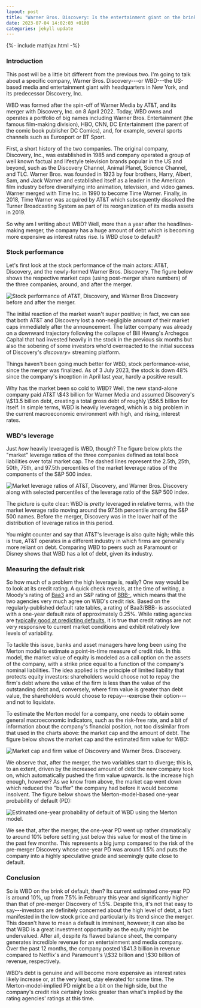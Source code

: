 ```yaml
---
layout: post
title: "Warner Bros. Discovery: Is the entertainment giant on the brink?"
date: 2023-07-04 14:02:03 +0100
categories: jekyll update
---
```


{%- include mathjax.html -%}

### Introduction

This post will be a little bit different from the previous two. I'm going to talk about a specific company, Warner Bros. Discovery---or WBD---the US-based media and entertainment giant with headquarters in New York, and its predecessor Discovery, Inc.

WBD was formed after the spin-off of Warner Media by AT&T, and its merger with Discovery, Inc. on 8 April 2022. Today, WBD owns and operates a portfolio of big names including Warner Bros. Entertainment (the famous film-making division), HBO, CNN, DC Entertainment (the parent of the comic book publisher DC Comics), and, for example, several sports channels such as Eurosport or BT Sport.

First, a short history of the two companies. The original company, Discovery, Inc., was established in 1985 and company operated a group of well known factual and lifestyle television brands popular in the US and beyond, such as the Discovery Channel, Animal Planet, Science Channel, and TLC. Warner Bros. was founded in 1923 by four brothers, Harry, Albert, Sam, and Jack Warner and established itself as a leader in the American film industry before diversifying into animation, television, and video games. Warner merged with Time Inc. in 1990 to become Time Warner. Finally, in 2018, Time Warner was acquired by AT&T which subsequently dissolved the Turner Broadcasting System as part of its reorganization of its media assets in 2019.

So why am I writing about WBD? Well, more than a year after the headlines-making merger, the company has a huge amount of debt which is becoming more expensive as interest rates rise. Is WBD close to default?

### Stock performance

Let's first look at the stock performance of the main actors: AT&T, Discovery, and the newly-formed Warner Bros. Discovery. The figure below shows the respective market caps (using post-merger share numbers) of the three companies, around, and after the merger.

![Stock performance of AT&T, Discovery, and Warner Bros Discovery before and after the merger.](/assets/images/20230704/fig-stock-performance-1.png)

The initial reaction of the market wasn't super positive; in fact, we can see that both AT&T and Discovery lost a non-negligible amount of their market caps immediately after the announcement. The latter company was already on a downward trajectory following the collapse of Bill Hwang's Archegos Capital that had invested heavily in the stock in the previous six months but also the sobering of some investors who'd overreacted to the initial success of Discovery's *discovery+* streaming platform.

Things haven't been going much better for WBD, stock performance-wise, since the merger was finalized. As of 3 July 2023, the stock is down 48% since the company's inception in April last year, hardly a positive result.

Why has the market been so cold to WBD? Well, the new stand-alone company paid AT&T \\$43 billion for Warner Media and assumed Discovery's \\$13.5 billion debt, creating a total gross debt of roughly \\$56.5 billion for itself. In simple terms, WBD is heavily leveraged, which is a big problem in the current macroeconomic environment with high, and rising, interest rates.

### WBD's leverage

Just *how* heavily leveraged is WBD, though? The figure below plots the "market" leverage ratios of the three companies defined as total book liabilities over total market cap. The dashed lines represent the 2.5th, 25th, 50th, 75th, and 97.5th percentiles of the market leverage ratios of the components of the S&P 500 index.

![Market leverage ratios of AT&T, Discovery, and Warner Bros. Discovery along with selected percentiles of the leverage ratio of the S&P 500 index.](/assets/images/20230704/fig-leverage-1.png)

The picture is quite clear: WBD is *pretty* leveraged in relative terms, with the market leverage ratio moving around the 97.5th percentile among the S&P 500 names. Before the merger, Discovery was in the lower half of the distribution of leverage ratios in this period.

You might counter and say that AT&T's leverage is also quite high; while this is true, AT&T operates in a different industry in which firms are generally more reliant on debt. Comparing WBD to peers such as Paramount or Disney shows that WBD has a lot of debt, given its industry.

### Measuring the default risk

So how much of a problem the high leverage is, really? One way would be to look at its credit rating. A quick check reveals, at the time of writing, a Moody's rating of [Baa3](https://www.moodys.com/credit-ratings/Warner-Bros-Discovery-Inc-credit-rating-600057551) and an S&P rating of [BBB-](https://disclosure.spglobal.com/ratings/en/regulatory/org-details/sectorCode/CORP/entityId/475824), which means that the two agencies very much agree on WBD's credit risk. Based on the regularly-published default rate tables, a rating of Baa3/BBB- is associated with a one-year default rate of approximately 0.25%. While rating agencies are [typically good at predicting defaults](https://polachjan.github.io/jekyll/update/2023/05/10/are-credit-ratings-predicting-defaults.html), it is true that credit ratings are not very responsive to current market conditions and exhibit relatively low levels of variability.

To tackle this issue, banks and asset managers have long been using the Merton model to estimate a point-in-time measure of credit risk. In this model, the market value of equity is modeled as a call option on the assets of the company, with a strike price equal to a function of the company's nominal liabilities. The idea applied is the principle of limited liability that protects equity investors: shareholders would choose not to repay the firm's debt where the value of the firm is less than the value of the outstanding debt and, conversely, where firm value is greater than debt value, the shareholders would choose to repay---exercise their option---and not to liquidate.

To estimate the Merton model for a company, one needs to obtain some general macroeconomic indicators, such as the risk-free rate, and a bit of information about the company's financial position, not too dissimilar from that used in the charts above: the market cap and the amount of debt. The figure below shows the market cap and the estimated firm value for WBD:

![Market cap and firm value of Discovery and Warner Bros. Discovery.](/assets/images/20230704/fig-get-merton-out-1.png)

We observe that, after the merger, the two variables start to diverge; this is, to an extent, driven by the increased amount of debt the new company took on, which automatically pushed the firm value upwards. Is the increase high enough, however? As we know from above, the market cap went down which reduced the "buffer" the company had before it would become insolvent. The figure below shows the Merton-model-based one-year probability of default (PD):

![Estimated one-year probability of default of WBD using the Merton model.](/assets/images/20230704/fig-pd-1.png)

We see that, after the merger, the one-year PD went up rather dramatically to around 10% before settling just below this value for most of the time in the past few months. This represents a big jump compared to the risk of the pre-merger Discovery whose one-year PD was around 1.5% and puts the company into a highly speculative grade and seemingly quite close to default.

### Conclusion

So is WBD on the brink of default, then? Its current estimated one-year PD is around 10%, up from 7.5% in February this year and significantly higher than that of pre-merger Discovery of 1.5%. Despite this, it's not that easy to say---investors are definitely concerned about the high level of debt, a fact manifested in the low stock price and particularly its trend since the merger. This doesn't have to mean a default is imminent, however; it can also be that WBD is a great investment opportunity as the equity might be undervalued. After all, despite its flawed balance sheet, the company generates incredible revenue for an entertainment and media company. Over the past 12 months, the company posted \\$41.3 billion in revenue compared to Netflix's and Paramount's \\$32 billion and \\$30 billion of revenue, respectively.

WBD's debt is genuine and will become more expensive as interest rates likely increase or, at the very least, stay elevated for some time. The Merton-model-implied PD might be a bit on the high side, but the company's credit risk certainly looks greater than what's implied by the rating agencies' ratings at this time.
